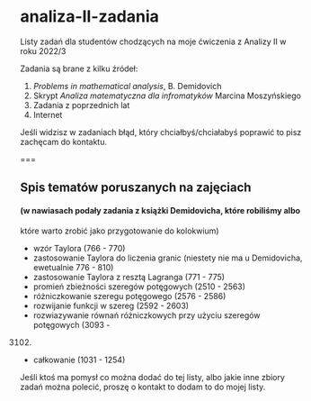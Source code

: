 # analiza-II-zadania
Listy zadań dla studentów chodzących na moje ćwiczenia z Analizy II w
roku 2022/3

Zadania są brane z kilku źródeł:
1) *Problems in mathematical analysis*, B. Demidovich
2) Skrypt *Analiza matematyczna dla infromatyków* Marcina Moszyńskiego
3) Zadania z poprzednich lat
4) Internet

Jeśli widzisz w zadaniach błąd, który chciałbyś/chciałabyś poprawić to
pisz zachęcam do kontaktu. 

===

## Spis tematów poruszanych na zajęciach
#### (w nawiasach podały zadania z książki Demidovicha, które robiliśmy albo
które warto zrobić jako przygotowanie do kolokwium)
- wzór Taylora (766 - 770)
- zastosowanie Taylora do liczenia granic (niestety nie ma u Demidovicha,
ewetualnie 776 - 810)
- zastosowanie Taylora z resztą Lagranga (771 - 775)
- promień zbieżności szeregów potęgowych (2510 - 2563)
- różniczkowanie szeregu potęgowego (2576 - 2586)
- rozwijanie funkcji w szereg (2592 - 2603)
- rozwiazywanie równań różniczkowych przy użyciu szeregów potęgowych (3093 -
3102)
- całkowanie (1031 - 1254)

Jeśli ktoś ma pomysł co można dodać do tej listy, albo jakie inne zbiory zadań
można polecić, proszę o kontakt to dodam to do mojej listy.
